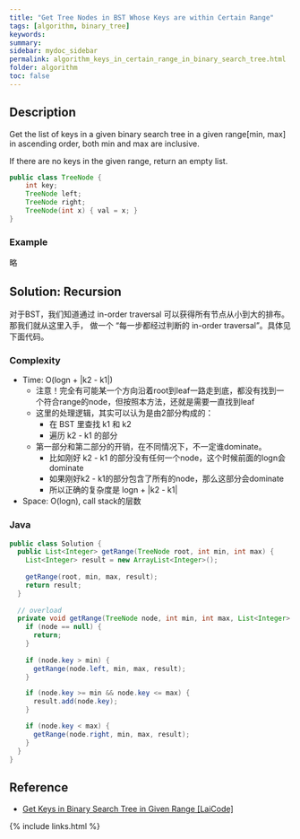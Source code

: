 ```yaml
---
title: "Get Tree Nodes in BST Whose Keys are within Certain Range"
tags: [algorithm, binary_tree]
keywords:
summary:
sidebar: mydoc_sidebar
permalink: algorithm_keys_in_certain_range_in_binary_search_tree.html
folder: algorithm
toc: false
---
```


## Description
Get the list of keys in a given binary search tree in a given range[min, max] in ascending order, both min and max are inclusive.

If there are no keys in the given range, return an empty list.

```java
public class TreeNode {
    int key;
    TreeNode left;
    TreeNode right;
    TreeNode(int x) { val = x; }
}
```

### Example
略

## Solution: Recursion
对于BST，我们知道通过 in-order traversal 可以获得所有节点从小到大的排布。那我们就从这里入手，
做一个 “每一步都经过判断的 in-order traversal”。具体见下面代码。

### Complexity
* Time: O(logn + |k2 - k1|)
  * 注意！完全有可能某一个方向沿着root到leaf一路走到底，都没有找到一个符合range的node，但按照本方法，还就是需要一直找到leaf
  * 这里的处理逻辑，其实可以认为是由2部分构成的：
    * 在 BST 里查找 k1 和 k2
    * 遍历 k2 - k1 的部分
  * 第一部分和第二部分的开销，在不同情况下，不一定谁dominate。
    * 比如刚好 k2 - k1 的部分没有任何一个node，这个时候前面的logn会dominate
    * 如果刚好k2 - k1的部分包含了所有的node，那么这部分会dominate
    * 所以正确的复杂度是 logn + |k2 - k1|
* Space: O(logn), call stack的层数

### Java
```java
public class Solution {
  public List<Integer> getRange(TreeNode root, int min, int max) {
    List<Integer> result = new ArrayList<Integer>();
    
    getRange(root, min, max, result);
    return result;
  }
  
  // overload
  private void getRange(TreeNode node, int min, int max, List<Integer> result) {
    if (node == null) {
      return;
    }
    
    if (node.key > min) {
      getRange(node.left, min, max, result);
    }

    if (node.key >= min && node.key <= max) {
      result.add(node.key);
    }

    if (node.key < max) {
      getRange(node.right, min, max, result);
    }
  }
}
```

## Reference
* [Get Keys in Binary Search Tree in Given Range [LaiCode]](https://app.laicode.io/app/problem/55)

{% include links.html %}
